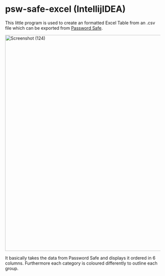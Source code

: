 # psw-safe-excel (IntellijIDEA)  
This little program is used to create an formatted Excel Table from an .csv file which can be exported from [Password Safe](https://passwordsafe.app/?page_id=11006&lang=de).  

<img src="https://github.com/KaMuench/psw-safe-excel/assets/104307796/f26ca156-2813-48e2-b4eb-3399cf3bea18" alt="Screenshot (124)" width="700">

It basically takes the data from Password Safe and displays it ordered in 6 columns. Furthermore each category is coloured differently to outline each group. 
